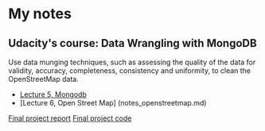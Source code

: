 # My notes
## Udacity's course: Data Wrangling with MongoDB
Use data munging techniques, such as assessing the quality of the data
for validity, accuracy, completeness, consistency and uniformity, to clean
the OpenStreetMap data.


- [Lecture 5, Mongodb](Instructor_Notes.md)
- [Lecture 6, Open Street Map] (notes_openstreetmap.md)

[Final project report](https://docs.google.com/document/d/1sn9FN7fu4f7aVfr6TLZljsrYh2U5OCPKH0XtirMqRBg/edit?usp=sharing)
[Final project code](DW_dataset_audit.py)